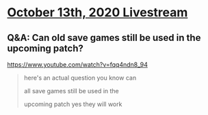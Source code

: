 # [October 13th, 2020 Livestream](../2020-10-13.md)
## Q&A: Can old save games still be used in the upcoming patch?
https://www.youtube.com/watch?v=fqq4ndn8_94
> here's an actual question you know can
>
> all save games still be used in the
>
> upcoming patch yes they will work
>
